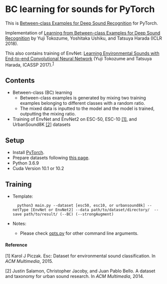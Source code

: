 BC learning for sounds for PyTorch
============================
This is [Between-class Examples for Deep Sound Recognition](https://github.com/mil-tokyo/bc_learning_sound) for PyTorch.

Implementation of [Learning from Between-class Examples for Deep Sound Recognition](https://arxiv.org/abs/1711.10282) by Yuji Tokozume, Yoshitaka Ushiku, and Tatsuya Harada (ICLR 2018).

This also contains training of EnvNet: [Learning Environmental Sounds with End-to-end Convolutional Neural Network](http://ieeexplore.ieee.org/document/7952651/) (Yuji Tokozume and Tatsuya Harada, ICASSP 2017).<sup>[1](#1)</sup>


## Contents

- Between-class (BC) learning
	- Between-class examples is generated by mixing two training examples belonging to different classes with a random ratio.
	- The mixed data is inputted to the model and the model is trained, outputting the mixing ratio.
- Training of EnvNet and EnvNet2 on ESC-50, ESC-10 [[1]](#1), and UrbanSound8K [[2]](#2) datasets

## Setup
- Install [PyTorch](https://pytorch.org/).
- Prepare datasets following [this page](https://github.com/MKaname/bc_learning_sound_pytorch/tree/master/dataset_gen).
- Python 3.6.9
- Cuda Version 10.1 or 10.2


## Training
- Template:

		python3 main.py --dataset [esc50, esc10, or urbansound8k] --netType [EnvNet or EnvNet2] --data path/to/dataset/directory/  --save path/to/result/ (--BC) (--strongAugment)

- Notes:
	- Please check [opts.py](https://github.com/rerayne/bc_learning_pytorch/blob/master/opts.py) for other command line arguments.

#### Reference
<i id=1></i>[1] Karol J Piczak. Esc: Dataset for environmental sound classification. In *ACM Multimedia*, 2015.

<i id=2></i>[2] Justin Salamon, Christopher Jacoby, and Juan Pablo Bello. A dataset and taxonomy for urban sound research. In *ACM Multimedia*, 2014.
